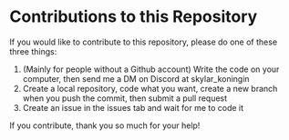 # Contributions to this Repository

If you would like to contribute to this repository, please do one of these three things:
1. (Mainly for people without a Github account) Write the code on your computer, then send me a DM on Discord at skylar_koningin
2. Create a local repository, code what you want, create a new branch when you push the commit, then submit a pull request
3. Create an issue in the issues tab and wait for me to code it

If you contribute, thank you so much for your help!
